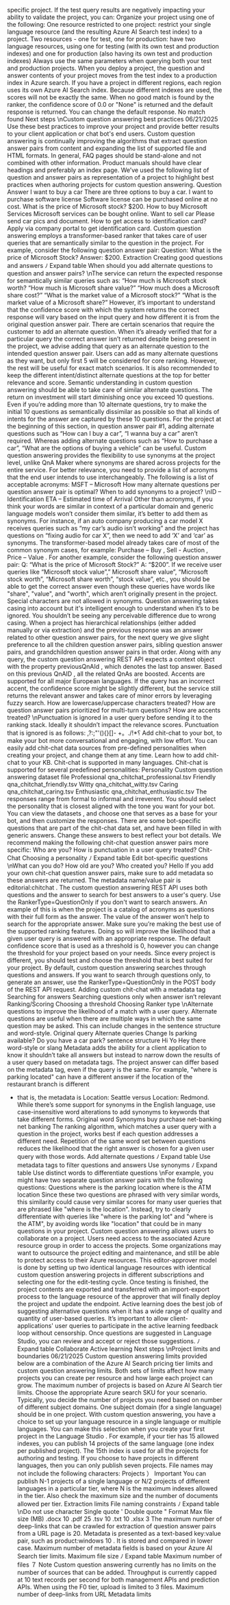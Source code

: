specific project. If the test query results are negatively impacting your ability to validate the
project, you can:
Organize your project using one of the following:
One resource restricted to one project: restrict your single language resource (and the
resulting Azure AI Search test index) to a project.
Two resources - one for test, one for production: have two language resources, using
one for testing (with its own test and production indexes) and one for production (also
having its own test and production indexes)
Always use the same parameters when querying both your test and production projects.
When you deploy a project, the question and answer contents of your project moves from the
test index to a production index in Azure search.
If you have a project in different regions, each region uses its own Azure AI Search index.
Because different indexes are used, the scores will not be exactly the same.
When no good match is found by the ranker, the confidence score of 0.0 or "None" is returned
and the default response is returned. You can change the default response.
No match found
Next steps
\nCustom question answering best practices
06/21/2025
Use these best practices to improve your project and provide better results to your client
application or chat bot's end users.
Custom question answering is continually improving the algorithms that extract question
answer pairs from content and expanding the list of supported file and HTML formats. In
general, FAQ pages should be stand-alone and not combined with other information. Product
manuals should have clear headings and preferably an index page.
We’ve used the following list of question and answer pairs as representation of a project to
highlight best practices when authoring projects for custom question answering.
Question
Answer
I want to buy a car
There are three options to buy a car.
I want to purchase software license
Software license can be purchased online at no cost.
What is the price of Microsoft stock?
$200.
How to buy Microsoft Services
Microsoft services can be bought online.
Want to sell car
Please send car pics and document.
How to get access to identification card?
Apply via company portal to get identification card.
Custom question answering employs a transformer-based ranker that takes care of user
queries that are semantically similar to the question in the project. For example, consider the
following question answer pair:
Question: What is the price of Microsoft Stock? Answer: $200.
Extraction
Creating good questions and answers
ﾉ
Expand table
When should you add alternate questions to question and
answer pairs?
\nThe service can return the expected response for semantically similar queries such as:
“How much is Microsoft stock worth? “How much is Microsoft share value?” “How much does a
Microsoft share cost?” “What is the market value of a Microsoft stock?” “What is the market
value of a Microsoft share?”
However, it’s important to understand that the confidence score with which the system returns
the correct response will vary based on the input query and how different it is from the original
question answer pair.
There are certain scenarios that require the customer to add an alternate question. When it’s
already verified that for a particular query the correct answer isn’t returned despite being
present in the project, we advise adding that query as an alternate question to the intended
question answer pair.
Users can add as many alternate questions as they want, but only first 5 will be considered for
core ranking. However, the rest will be useful for exact match scenarios. It is also recommended
to keep the different intent/distinct alternate questions at the top for better relevance and
score.
Semantic understanding in custom question answering should be able to take care of similar
alternate questions.
The return on investment will start diminishing once you exceed 10 questions. Even if you’re
adding more than 10 alternate questions, try to make the initial 10 questions as semantically
dissimilar as possible so that all kinds of intents for the answer are captured by these 10
questions. For the project at the beginning of this section, in question answer pair #1, adding
alternate questions such as “How can I buy a car”, “I wanna buy a car” aren’t required. Whereas
adding alternate questions such as “How to purchase a car”, “What are the options of buying a
vehicle” can be useful.
Custom question answering provides the flexibility to use synonyms at the project level, unlike
QnA Maker where synonyms are shared across projects for the entire service.
For better relevance, you need to provide a list of acronyms that the end user intends to use
interchangeably. The following is a list of acceptable acronyms:
MSFT  – Microsoft
How many alternate questions per question answer pair is
optimal?
When to add synonyms to a project?
\nID  – Identification
ETA  – Estimated time of Arrival
Other than acronyms, if you think your words are similar in context of a particular domain and
generic language models won’t consider them similar, it’s better to add them as synonyms. For
instance, if an auto company producing a car model X receives queries such as “my car’s audio
isn’t working” and the project has questions on “fixing audio for car X”, then we need to add ‘X’
and ‘car’ as synonyms.
The transformer-based model already takes care of most of the common synonym cases, for
example: Purchase – Buy , Sell - Auction , Price – Value . For another example, consider the
following question answer pair: Q: “What is the price of Microsoft Stock?” A: “$200”.
If we receive user queries like “Microsoft stock value”,” Microsoft share value”, “Microsoft stock
worth”, “Microsoft share worth”, “stock value”, etc., you should be able to get the correct
answer even though these queries have words like "share", "value", and "worth", which aren’t
originally present in the project.
Special characters are not allowed in synonyms.
Question answering takes casing into account but it's intelligent enough to understand when
it’s to be ignored. You shouldn’t be seeing any perceivable difference due to wrong casing.
When a project has hierarchical relationships (either added manually or via extraction) and the
previous response was an answer related to other question answer pairs, for the next query we
give slight preference to all the children question answer pairs, sibling question answer pairs,
and grandchildren question answer pairs in that order. Along with any query, the custom
question answering REST API expects a context  object with the property previousQnAId , which
denotes the last top answer. Based on this previous QnAID , all the related QnAs  are boosted.
Accents are supported for all major European languages. If the query has an incorrect accent,
the confidence score might be slightly different, but the service still returns the relevant answer
and takes care of minor errors by leveraging fuzzy search.
How are lowercase/uppercase characters treated?
How are question answer pairs prioritized for multi-turn
questions?
How are accents treated?
\nPunctuation is ignored in a user query before sending it to the ranking stack. Ideally it
shouldn’t impact the relevance scores. Punctuation that is ignored is as follows: ,?:;\"'(){}[]-
+。./!*؟
Add chit-chat to your bot, to make your bot more conversational and engaging, with low
effort. You can easily add chit-chat data sources from pre-defined personalities when creating
your project, and change them at any time. Learn how to add chit-chat to your KB.
Chit-chat is supported in many languages.
Chit-chat is supported for several predefined personalities:
Personality
Custom question answering dataset file
Professional
qna_chitchat_professional.tsv
Friendly
qna_chitchat_friendly.tsv
Witty
qna_chitchat_witty.tsv
Caring
qna_chitchat_caring.tsv
Enthusiastic
qna_chitchat_enthusiastic.tsv
The responses range from formal to informal and irreverent. You should select the personality
that is closest aligned with the tone you want for your bot. You can view the datasets
, and
choose one that serves as a base for your bot, and then customize the responses.
There are some bot-specific questions that are part of the chit-chat data set, and have been
filled in with generic answers. Change these answers to best reflect your bot details.
We recommend making the following chit-chat question answer pairs more specific:
Who are you?
How is punctuation in a user query treated?
Chit-Chat
Choosing a personality
ﾉ
Expand table
Edit bot-specific questions
\nWhat can you do?
How old are you?
Who created you?
Hello
If you add your own chit-chat question answer pairs, make sure to add metadata so these
answers are returned. The metadata name/value pair is editorial:chitchat .
The custom question answering REST API uses both questions and the answer to search for
best answers to a user's query.
Use the RankerType=QuestionOnly if you don't want to search answers.
An example of this is when the project is a catalog of acronyms as questions with their full form
as the answer. The value of the answer won’t help to search for the appropriate answer.
Make sure you’re making the best use of the supported ranking features. Doing so will improve
the likelihood that a given user query is answered with an appropriate response.
The default confidence score that is used as a threshold is 0, however you can change the
threshold for your project based on your needs. Since every project is different, you should test
and choose the threshold that is best suited for your project.
By default, custom question answering searches through questions and answers. If you want to
search through questions only, to generate an answer, use the RankerType=QuestionOnly  in the
POST body of the REST API request.
Adding custom chit-chat with a metadata tag
Searching for answers
Searching questions only when answer isn’t relevant
Ranking/Scoring
Choosing a threshold
Choosing Ranker type
\nAlternate questions to improve the likelihood of a match with a user query. Alternate questions
are useful when there are multiple ways in which the same question may be asked. This can
include changes in the sentence structure and word-style.
Original query
Alternate queries
Change
Is parking available?
Do you have a car park?
sentence structure
Hi
Yo
Hey there
word-style or slang
Metadata adds the ability for a client application to know it shouldn’t take all answers but
instead to narrow down the results of a user query based on metadata tags. The project answer
can differ based on the metadata tag, even if the query is the same. For example, "where is
parking located" can have a different answer if the location of the restaurant branch is different
- that is, the metadata is Location: Seattle versus Location: Redmond.
While there’s some support for synonyms in the English language, use case-insensitive word
alterations to add synonyms to keywords that take different forms.
Original word
Synonyms
buy
purchase
net-banking
net banking
The ranking algorithm, which matches a user query with a question in the project, works best if
each question addresses a different need. Repetition of the same word set between questions
reduces the likelihood that the right answer is chosen for a given user query with those words.
Add alternate questions
ﾉ
Expand table
Use metadata tags to filter questions and answers
Use synonyms
ﾉ
Expand table
Use distinct words to differentiate questions
\nFor example, you might have two separate question answer pairs with the following questions:
Questions
where is the parking location
where is the ATM location
Since these two questions are phrased with very similar words, this similarity could cause very
similar scores for many user queries that are phrased like "where is the <x>  location". Instead,
try to clearly differentiate with queries like "where is the parking lot" and "where is the ATM", by
avoiding words like "location" that could be in many questions in your project.
Custom question answering allows users to collaborate on a project. Users need access to the
associated Azure resource group in order to access the projects. Some organizations may want
to outsource the project editing and maintenance, and still be able to protect access to their
Azure resources. This editor-approver model is done by setting up two identical language
resources with identical custom question answering projects in different subscriptions and
selecting one for the edit-testing cycle. Once testing is finished, the project contents are
exported and transferred with an import-export process to the language resource of the
approver that will finally deploy the project and update the endpoint.
Active learning does the best job of suggesting alternative questions when it has a wide range
of quality and quantity of user-based queries. It’s important to allow client-applications' user
queries to participate in the active learning feedback loop without censorship. Once questions
are suggested in Language Studio, you can review and accept or reject those suggestions.
ﾉ
Expand table
Collaborate
Active learning
Next steps
\nProject limits and boundaries
06/21/2025
Custom question answering limits provided below are a combination of the Azure AI Search
pricing tier limits and custom question answering limits. Both sets of limits affect how many
projects you can create per resource and how large each project can grow.
The maximum number of projects is based on Azure AI Search tier limits.
Choose the appropriate Azure search SKU
 for your scenario. Typically, you decide the
number of projects you need based on number of different subject domains. One subject
domain (for a single language) should be in one project.
With custom question answering, you have a choice to set up your language resource in a
single language or multiple languages. You can make this selection when you create your first
project in the Language Studio
.
For example, if your tier has 15 allowed indexes, you can publish 14 projects of the same
language (one index per published project). The 15th index is used for all the projects for
authoring and testing. If you choose to have projects in different languages, then you can only
publish seven projects.
File names may not include the following characters:
Projects
） Important
You can publish N-1 projects of a single language or N/2 projects of different languages in
a particular tier, where N is the maximum indexes allowed in the tier. Also check the
maximum size and the number of documents allowed per tier.
Extraction limits
File naming constraints
ﾉ
Expand table
\nDo not use character
Single quote '
Double quote "
Format
Max file size (MB)
.docx
10
.pdf
25
.tsv
10
.txt
10
.xlsx
3
The maximum number of deep-links that can be crawled for extraction of question answer
pairs from a URL page is 20.
Metadata is presented as a text-based key:value  pair, such as product:windows 10 . It is stored
and compared in lower case. Maximum number of metadata fields is based on your Azure AI
Search tier limits.
Maximum file size
ﾉ
Expand table
Maximum number of files
７ Note
Custom question answering currently has no limits on the number of sources that can be
added. Throughput is currently capped at 10 text records per second for both
management APIs and prediction APIs. When using the F0 tier, upload is limited to 3 files.
Maximum number of deep-links from URL
Metadata limits